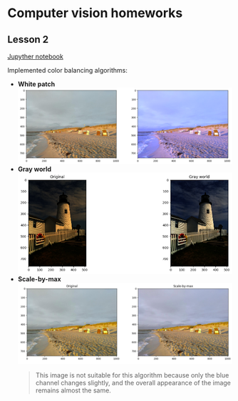 # Computer vision homeworks

## Lesson 2

[Jupyther notebook](lesson-2/homework/Homework.ipynb)

Implemented color balancing algorithms:

- **White patch**
  ![White patch example](lesson-2/homework/results/white-patch.png)
- **Gray world**
  ![Gray world example](lesson-2/homework/results/gray-world.png)
- **Scale-by-max**
  ![Scale-by-max example](lesson-2/homework/results/scale-by-max.png)
  > This image is not suitable for this algorithm because only the blue channel changes slightly, and the overall appearance of the image remains almost the same.
